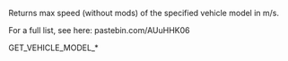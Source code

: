 Returns max speed (without mods) of the specified vehicle model in m/s.

For a full list, see here: pastebin.com/AUuHHK06

GET_VEHICLE_MODEL_*